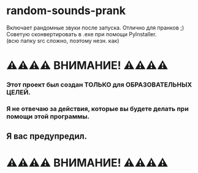 # random-sounds-prank
Включает рандомные звуки после запуска. Отлично для пранков ;)
<br>
Советую сконвертировать в .exe при помощи PyInstaller.
<br>
(всю папку src сложно, поэтому незн. как)
# ⚠️⚠️⚠️⚠️ ВНИМАНИЕ! ⚠️⚠️⚠️⚠️
### Этот проект был создан ТОЛЬКО для ОБРАЗОВАТЕЛЬНЫХ ЦЕЛЕЙ.
### Я не отвечаю за действия, которые вы будете делать при помощи этой программы.
## Я вас предупредил.
# ⚠️⚠️⚠️⚠️ ВНИМАНИЕ! ⚠️⚠️⚠️⚠️
